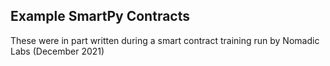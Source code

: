 ## Example SmartPy Contracts
These were in part written during a smart contract training run by Nomadic Labs (December 2021)
